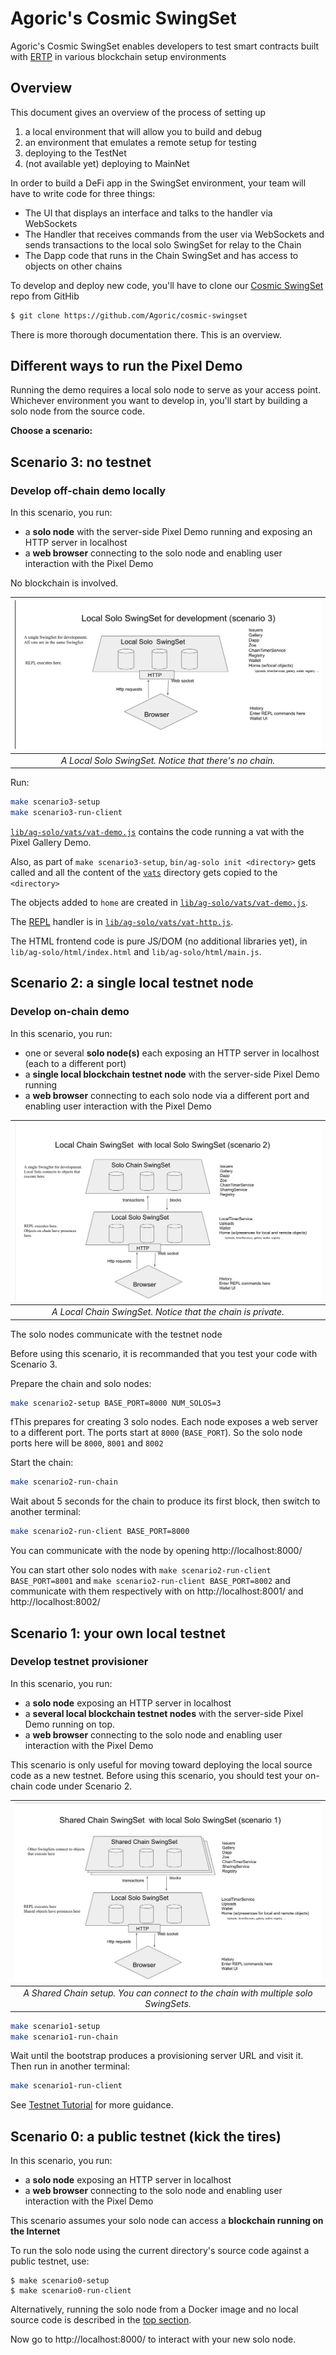 # Agoric's Cosmic SwingSet

Agoric's Cosmic SwingSet enables developers to test smart contracts built with [ERTP](https://github.com/Agoric/ERTP) in various blockchain setup environments

## Overview
This document gives an overview of the process of setting up

1.  a local environment that will allow you to build and debug
2.  an environment that emulates a remote setup for testing
3.  deploying to the TestNet
4.  (not available yet) deploying to MainNet

In order to build a DeFi app in the SwingSet environment, your team will have to write code for three things:

* The UI that displays an interface and talks to the handler via WebSockets
* The Handler that receives commands from the user via WebSockets and sends
   transactions to the local solo SwingSet for relay to the Chain
* The Dapp code that runs in the Chain SwingSet and has access to objects on
      other chains


To develop and deploy new code, you'll have to clone our [Cosmic SwingSet](https://github.com/Agoric/cosmic-swingset) repo from GitHib

```sh
$ git clone https://github.com/Agoric/cosmic-swingset
```

There is more thorough documentation there. This is an overview.


## Different ways to run the Pixel Demo

Running the demo requires a local solo node to serve as your access point.
Whichever environment you want to develop in, you'll start by building a solo
node from the source code.

**Choose a scenario:**

## Scenario 3: no testnet
### Develop off-chain demo locally

In this scenario, you run:
- a **solo node** with the server-side Pixel Demo running and exposing an HTTP server in localhost
- a **web browser** connecting to the solo node and enabling user interaction with the Pixel Demo

No blockchain is involved.

| <img src="./assets/LocalSolo.png" alt="Local Solo"> |
|:--:|
| *A Local Solo SwingSet. Notice that there's no chain.* |

Run:
```sh
make scenario3-setup
make scenario3-run-client
```

[`lib/ag-solo/vats/vat-demo.js`](https://github.com/Agoric/cosmic-swingset/tree/master/lib/ag-solo/vats/vat-demo.js) contains the code running a vat with
the Pixel Gallery Demo.

Also, as part of `make scenario3-setup`, `bin/ag-solo init <directory>` gets called and all the
content of the [`vats`](https://github.com/Agoric/cosmic-swingset/tree/master/lib/ag-solo/vats) directory gets copied to the `<directory>`

The objects added to `home` are created in
[`lib/ag-solo/vats/vat-demo.js`](https://github.com/Agoric/cosmic-swingset/tree/master/lib/ag-solo/vats/vat-demo.js).

The [REPL](https://en.wikipedia.org/wiki/Read%E2%80%93eval%E2%80%93print_loop) handler is in
[`lib/ag-solo/vats/vat-http.js`](https://github.com/Agoric/cosmic-swingset/tree/master/lib/ag-solo/vats/vat-http.js).

The HTML frontend code is pure JS/DOM (no additional libraries yet), in
`lib/ag-solo/html/index.html` and `lib/ag-solo/html/main.js`.


## Scenario 2: a single local testnet node
### Develop on-chain demo

In this scenario, you run:
- one or several **solo node(s)** each exposing an HTTP server in localhost (each to a different port)
- a **single local blockchain testnet node** with the server-side Pixel Demo running
- a **web browser** connecting to each solo node via a different port and enabling user interaction with the Pixel Demo


| <img src="./assets/LocalChain.png" alt="Local Chain"> |
|:--:|
| *A Local Chain SwingSet. Notice that the chain is private.* |

The solo nodes communicate with the testnet node

Before using this scenario, it is recommanded that you test your code with Scenario 3.

Prepare the chain and solo nodes:
```sh
make scenario2-setup BASE_PORT=8000 NUM_SOLOS=3
```

fThis prepares for creating 3 solo nodes. Each node exposes a web server to a different port. The
ports start at `8000` (`BASE_PORT`). So the solo node ports here will be `8000`, `8001` and `8002`

Start the chain:
```sh
make scenario2-run-chain
```

Wait about 5 seconds for the chain to produce its first block, then switch to another terminal:
```sh
make scenario2-run-client BASE_PORT=8000
```

You can communicate with the node by opening http://localhost:8000/

You can start other solo nodes with `make scenario2-run-client BASE_PORT=8001` and `make
scenario2-run-client BASE_PORT=8002` and communicate with them respectively with on
http://localhost:8001/ and http://localhost:8002/


## Scenario 1: your own local testnet
### Develop testnet provisioner

In this scenario, you run:
- a **solo node** exposing an HTTP server in localhost
- a **several local blockchain testnet nodes** with the server-side Pixel Demo running on top.
- a **web browser** connecting to the solo node and enabling user interaction with the Pixel Demo

This scenario is only useful for moving toward deploying the local source code as a new
testnet. Before using this scenario, you should test your on-chain code under Scenario 2.

| <img src="./assets/SharedChain.png" alt="Shared Chain"> |
|:--:|
| *A Shared Chain setup. You can connect to the chain with multiple solo SwingSets.* |

```sh
make scenario1-setup
make scenario1-run-chain
```

Wait until the bootstrap produces a provisioning server URL and visit it.  Then run in another terminal:

```sh
make scenario1-run-client
```

See [Testnet Tutorial](https://github.com/Agoric/cosmic-swingset#testnet-tutorial) for more guidance.

## Scenario 0: a public testnet (kick the tires)

In this scenario, you run:
- a **solo node** exposing an HTTP server in localhost
- a **web browser** connecting to the solo node and enabling user interaction with the Pixel Demo

This scenario assumes your solo node can access a **blockchain running on the Internet**

To run the solo node using the current directory's source code against a public testnet, use:
```
$ make scenario0-setup
$ make scenario0-run-client
```

Alternatively, running the solo node from a Docker image and no local source code is described in the [top section](#overview).

Now go to http://localhost:8000/ to interact with your new solo node.

